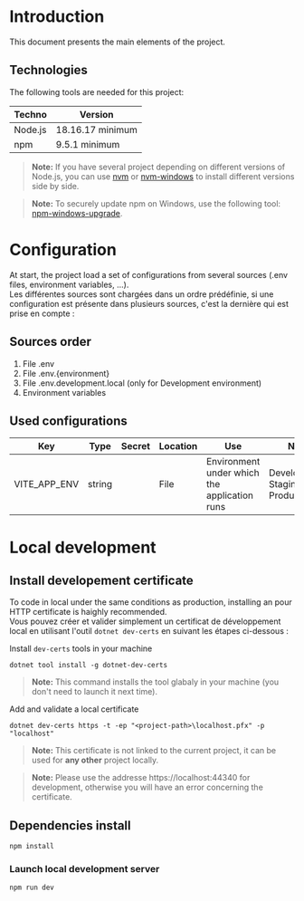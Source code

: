 # Introduction

This document presents the main elements of the project.

## Technologies

The following tools are needed for this project:

| Techno  | Version          |
| ------- | ---------------- |
| Node.js | 18.16.17 minimum |
| npm     | 9.5.1 minimum    |

> **Note:** If you have several project depending on different versions of Node.js, you can use [nvm](https://github.com/creationix/nvm) or [nvm-windows](https://github.com/coreybutler/nvm-windows) to install different versions side by side.

> **Note:** To securely update npm on Windows, use the following tool: [npm-windows-upgrade](https://www.npmjs.com/package/npm-windows-upgrade).

# Configuration

At start, the project load a set of configurations from several sources (.env files, environment variables, ...).  
Les différentes sources sont chargées dans un ordre prédéfinie, si une configuration est présente dans plusieurs sources, c'est la dernière qui est prise en compte :

## Sources order

1. File .env
2. File .env.{environment}
3. File .env.development.local (only for Development environment)
4. Environment variables

## Used configurations 

| Key          | Type   | Secret | Location     | Use                                               | Note                             |
| ------------ | ------ | ------ | ------------ | ------------------------------------------------- | -------------------------------- |
| VITE_APP_ENV | string |        | File         | Environment under which the application runs      | Development, Staging, Production |

# Local development

## Install developement certificate

To code in local under the same conditions as production, installing an pour HTTP certificate is haighly recommended.  
Vous pouvez créer et valider simplement un certificat de développement local en utilisant l'outil `dotnet dev-certs` en suivant les étapes ci-dessous :

Install `dev-certs` tools in your machine

```shell
dotnet tool install -g dotnet-dev-certs
```

> **Note:** This command installs the tool glabaly in your machine (you don't need to launch it next time).

Add and validate a local certificate

```shell
dotnet dev-certs https -t -ep "<project-path>\localhost.pfx" -p "localhost"
```

> **Note:** This certificate is not linked to the current project, it can be used for **any other** project locally.

> **Note:** Please use the addresse https://localhost:44340 for development, otherwise you will have an error concerning the certificate.

## Dependencies install

```
npm install
```

### Launch local development server

```
npm run dev
```


